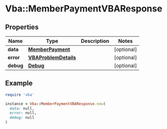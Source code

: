 # Vba::MemberPaymentVBAResponse

## Properties

| Name | Type | Description | Notes |
| ---- | ---- | ----------- | ----- |
| **data** | [**MemberPayment**](MemberPayment.md) |  | [optional] |
| **error** | [**VBAProblemDetails**](VBAProblemDetails.md) |  | [optional] |
| **debug** | [**Debug**](Debug.md) |  | [optional] |

## Example

```ruby
require 'vba'

instance = Vba::MemberPaymentVBAResponse.new(
  data: null,
  error: null,
  debug: null
)
```

